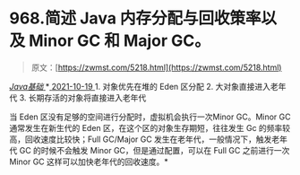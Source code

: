 <!--yml
category: 未分类
date: 0001-01-01 00:00:00
--->

# 968.简述 Java 内存分配与回收策率以及 Minor GC 和 Major GC。

> 原文：[https://zwmst.com/5218.html](https://zwmst.com/5218.html)

   [ *Java基础* ](https://zwmst.com/java%e5%9f%ba%e7%a1%80)*[ <time datetime="2021-10-20T01:47:01+08:00"> 2021-10-19 </time> ](https://zwmst.com/5218.html)  1.  对象优先在堆的 Eden 区分配
2.  大对象直接进入老年代
3.  长期存活的对象将直接进入老年代

当 Eden 区没有足够的空间进行分配时，虚拟机会执行一次Minor GC。Minor GC 通常发生在新生代的 Eden 区，在这个区的对象生存期短，往往发生 Gc 的频率较高，回收速度比较快；Full GC/Major GC 发生在老年代，一般情况下，触发老年代 GC 的时候不会触发 Minor GC，但是通过配置，可以在 Full GC 之前进行一次 Minor GC 这样可以加快老年代的回收速度。*